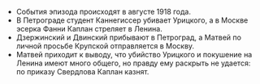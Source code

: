 - События эпизода происходят в августе 1918 года.
- В Петрограде студент Каннегиссер убивает Урицкого, а в Москве эсерка Фанни Каплан стреляет в Ленина.
- Дзержинский и Двинский прибывают в Петроград, а Матвей по личной просьбе Крупской отправляется в Москву.
- Матвей приходит к выводу, что убийство Урицкого и покушение на Ленина имеют много общего, но правду ему раскрыть не удается: по приказу Свердлова Каплан казнят.